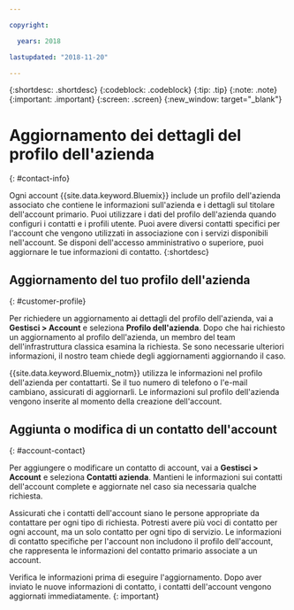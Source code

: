 ```yaml
---

copyright:

  years: 2018

lastupdated: "2018-11-20"

---
```


{:shortdesc: .shortdesc}
{:codeblock: .codeblock}
{:tip: .tip}
{:note: .note}
{:important: .important}
{:screen: .screen}
{:new_window: target="_blank"}


# Aggiornamento dei dettagli del profilo dell'azienda
{: #contact-info}

Ogni account {{site.data.keyword.Bluemix}} include un profilo dell'azienda associato che contiene le informazioni sull'azienda e i dettagli sul titolare dell'account primario. Puoi utilizzare i dati del profilo dell'azienda quando configuri i contatti e i profili utente. Puoi avere diversi contatti specifici per l'account che vengono utilizzati in associazione con i servizi disponibili nell'account. Se disponi dell'accesso amministrativo o superiore, puoi aggiornare le tue informazioni di contatto.
{:shortdesc}

## Aggiornamento del tuo profilo dell'azienda
{: #customer-profile}

Per richiedere un aggiornamento ai dettagli del profilo dell'azienda, vai a **Gestisci > Account** e seleziona **Profilo dell'azienda**. Dopo che hai richiesto un aggiornamento al profilo dell'azienda, un membro del team dell'infrastruttura classica esamina la richiesta. Se sono necessarie ulteriori informazioni, il nostro team chiede degli aggiornamenti aggiornando il caso.

{{site.data.keyword.Bluemix_notm}} utilizza le informazioni nel profilo dell'azienda per contattarti. Se il tuo numero di telefono o l'e-mail cambiano, assicurati di aggiornarli. Le informazioni sul profilo dell'azienda vengono inserite al momento della creazione dell'account. 

## Aggiunta o modifica di un contatto dell'account
{: #account-contact}

Per aggiungere o modificare un contatto di account, vai a **Gestisci > Account** e seleziona **Contatti azienda**. Mantieni le informazioni sui contatti dell'account complete e aggiornate nel caso sia necessaria qualche richiesta. 

Assicurati che i contatti dell'account siano le persone appropriate da contattare per ogni tipo di richiesta. Potresti avere più voci di contatto per ogni account, ma un solo contatto per ogni tipo di servizio. Le informazioni di contatto specifiche per l'account non includono il profilo dell'account, che rappresenta le informazioni del contatto primario associate a un account. 

  Verifica le informazioni prima di eseguire l'aggiornamento. Dopo aver inviato le nuove informazioni di contatto, i contatti dell'account vengono aggiornati immediatamente. 
  {: important}


